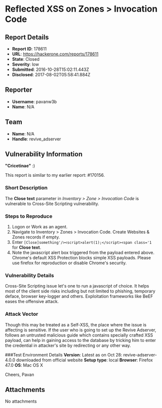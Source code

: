 # Reflected XSS on Zones > Invocation Code

## Report Details
- **Report ID**: 178611
- **URL**: https://hackerone.com/reports/178611
- **State**: Closed
- **Severity**: low
- **Submitted**: 2016-10-28T15:02:11.443Z
- **Disclosed**: 2017-08-02T05:58:41.884Z

## Reporter
- **Username**: pavanw3b
- **Name**: N/A

## Team
- **Name**: N/A
- **Handle**: revive_adserver

## Vulnerability Information
**"Cricetinae"** :)

This report is similar to my earlier report: #170156.

### Short Description
The **Close text** parameter in *Inventory > Zone > Invocation Code* is vulnerable to Cross-Site Scripting vulnerability.

### Steps to Reproduce
1. Logon or Work as an agent.
2. Navigate to Inventory > Zones > Invocation Code. Create Websites & Zones records if empty.
3. Enter  `[Close]something'/><script>alert(1);</script><span class='1` for **Close text**.
4. Note the javascript alert box triggered from the payload entered above.
Chrome's default XSS Protection blocks simple XSS payloads. Please use firefox for reproduction or disable Chrome's security.

### Vulnerability Details
Cross-Site Scripting issue let's one to run a javascript of choice. It helps most of the client side risks including but not limited to phishing, temporary deface, browser key-logger and others. Exploitation frameworks like BeEF eases the offensive attack.

### Attack Vector
Though this may be treated as a Self-XSS, the place where the issue is affecting is sensitive. If the user who is going to set up the Revive Adserver, follows an untrusted malicious guide which contains specially crafted XSS payload, can help in gaining access to the database by tricking him to enter the credential in attacker's site by redirecting or any other way.

###Test Environment Details
**Version**: Latest as on Oct 28: revive-adserver-4.0.0 downloaded from official website
**Setup type**: local
**Browser**: Firefox 47.0
**OS**: Mac OS X

Cheers,
Pavan

## Attachments
No attachments
